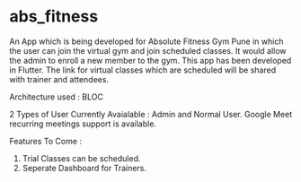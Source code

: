 # abs_fitness

An App which is being developed for Absolute Fitness Gym Pune in which the user can join the virtual gym and join scheduled classes. It would allow the admin to enroll a new member to the gym. This app has been developed in Flutter. The link for virtual classes which are scheduled will be shared with trainer and attendees.

Architecture used : BLOC

2 Types of User Currently Avaialable : Admin and Normal User.
Google Meet recurring meetings support is available.

Features To Come : 

1. Trial Classes can be scheduled.
2. Seperate Dashboard for Trainers.
